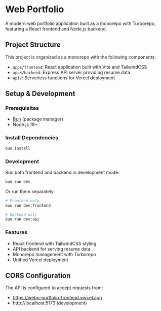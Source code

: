 # Web Portfolio

A modern web portfolio application built as a monorepo with Turborepo, featuring a React frontend and Node.js backend.

## Project Structure

This project is organized as a monorepo with the following components:

- `apps/frontend`: React application built with Vite and TailwindCSS
- `apps/backend`: Express API server providing resume data
- `api/`: Serverless functions for Vercel deployment

## Setup & Development

### Prerequisites

- [Bun](https://bun.sh/) (package manager)
- Node.js 18+

### Install Dependencies

```bash
bun install
```

### Development

Run both frontend and backend in development mode:

```bash
bun run dev
```

Or run them separately:

```bash
# Frontend only
bun run dev:frontend

# Backend only
bun run dev:api
```


### Features

- React frontend with TailwindCSS styling
- API backend for serving resume data
- Monorepo management with Turborepo
- Unified Vercel deployment

## CORS Configuration

The API is configured to accept requests from:
- https://webp-portfolio-frontend.vercel.app
- http://localhost:5173 (development)
